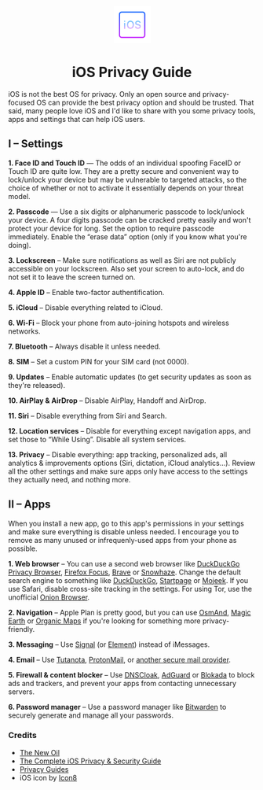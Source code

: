 <p align="center"><img src="icon.svg" with="75" height="75" alt="iOS Privacy Guide Icon"></p>

<h1 align="center">iOS Privacy Guide</h1>

iOS is not the best OS for privacy. Only an open source and privacy-focused OS can provide the best privacy option and should be trusted. That said, many people love iOS and I'd like to share with you some privacy tools, apps and settings that can help iOS users.

## I – Settings

**1. Face ID and Touch ID** — The odds of an individual spoofing FaceID or Touch ID are quite low. They are a pretty secure and convenient way to lock/unlock your device but may be vulnerable to targeted attacks, so the choice of whether or not to activate it essentially depends on your threat model.

**2. Passcode** — Use a six digits or alphanumeric passcode to lock/unlock your device. A four digits passcode can be cracked pretty easily and won't protect your device for long. Set the option to require passcode immediately. Enable the “erase data” option (only if you know what you're doing).

**3. Lockscreen** – Make sure notifications as well as Siri are not publicly accessible on your lockscreen. Also set your screen to auto-lock, and do not set it to leave the screen turned on.

**4. Apple ID** – Enable two-factor authentification.

**5. iCloud** – Disable everything related to iCloud.

**6. Wi-Fi** – Block your phone from auto-joining hotspots and wireless networks.

**7. Bluetooth** – Always disable it unless needed.

**8. SIM** – Set a custom PIN for your SIM card (not 0000).

**9. Updates** – Enable automatic updates (to get security updates as soon as they're released).

**10. AirPlay & AirDrop** – Disable AirPlay, Handoff and AirDrop.

**11. Siri** – Disable everything from Siri and Search.

**12. Location services** – Disable for everything except navigation apps, and set those to “While Using”. Disable all system services.

**13. Privacy** – Disable everything: app tracking, personalized ads, all analytics & improvements options (Siri, dictation, iCloud analytics…). Review all the other settings and make sure apps only have access to the settings they actually need, and nothing more.

## II – Apps

When you install a new app, go to this app's permissions in your settings and make sure everything is disable unless needed.
I encourage you to remove as many unused or infrequenly-used apps from your phone as possible.

**1. Web browser** – You can use a second web browser like [DuckDuckGo Privacy Browser](https://apps.apple.com/app/id663592361), [Firefox Focus](https://apps.apple.com/app/firefox-focus-privacy-browser/id1055677337), [Brave](https://apps.apple.com/app/brave-private-web-browser/id1052879175) or [Snowhaze](https://apps.apple.com/app/snowhaze-private-browser/id1121026941). Change the default search engine to something like [DuckDuckGo](https://duckduckgo.com), [Startpage](https://startpage.com) or [Mojeek](https://www.mojeek.com). If you use Safari, disable cross-site tracking in the settings. For using Tor, use the unofficial [Onion Browser](https://apps.apple.com/app/onion-browser/id519296448).

**2. Navigation** – Apple Plan is pretty good, but you can use [OsmAnd](https://apps.apple.com/app/osmand-maps/id934850257), [Magic Earth](https://apps.apple.com/app/magic-earth-gps-navigation/id1007331679) or [Organic Maps](https://apps.apple.com/app/organic-maps/id1567437057) if you're looking for something more privacy-friendly.

**3. Messaging** – Use [Signal](https://www.signal.org) (or [Element](https://element.io)) instead of iMessages.

**4. Email** – Use [Tutanota](https://tutanota.com), [ProtonMail](https://protonmail.com), or [another secure mail provider](https://www.privacyguides.org/providers/email/#email).

**5. Firewall & content blocker** – Use [DNSCloak](https://github.com/s-s/dnscloak), [AdGuard](https://adguard.com) or [Blokada](https://blokada.org) to block ads and trackers, and prevent your apps from contacting unnecessary servers.

**6. Password manager** – Use a password manager like [Bitwarden](https://bitwarden.com) to securely generate and manage all your passwords.

### Credits

* [The New Oil](https://thenewoil.xyz)
* [The Complete iOS Privacy & Security Guide](https://www.youtube.com/watch?app=desktop&v=d2bJVKcIEg0)
* [Privacy Guides](https://www.privacyguides.org)
* iOS icon by [Icon8](https://icons8.com)
